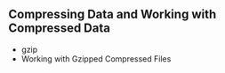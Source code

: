 ## Compressing Data and Working with Compressed Data
- gzip
- Working with Gzipped Compressed Files
